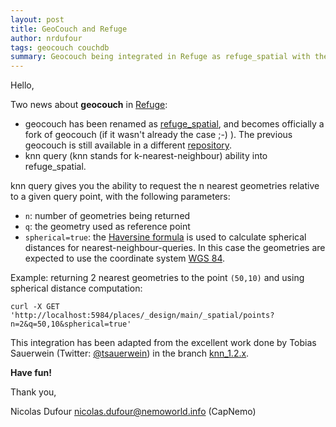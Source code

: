 ```yaml
---
layout: post
title: GeoCouch and Refuge
author: nrdufour
tags: geocouch couchdb
summary: Geocouch being integrated in Refuge as refuge_spatial with the addition of knn queries.
---
```


Hello,

Two news about __geocouch__ in [Refuge](http://refuge.io/):

* geocouch has been renamed as [refuge_spatial](https://github.com/refuge/refuge_spatial), and becomes officially a fork of geocouch (if it wasn't already the case ;-) ). The previous geocouch is still available in a different [repository](https://github.com/refuge/geocouch).
* knn query (knn stands for k-nearest-neighbour) ability into refuge_spatial.

knn query gives you the ability to request the n nearest geometries relative to a given query point, with the following parameters:

* `n`: number of geometries being returned
* `q`: the geometry used as reference point
* `spherical=true`: the [Haversine formula](http://en.wikipedia.org/wiki/Haversine_formula) is used to calculate spherical distances for nearest-neighbour-queries. In this case the geometries are expected to use the coordinate system [WGS 84](http://en.wikipedia.org/wiki/WGS_84).

Example: returning 2 nearest geometries to the point `(50,10)` and using spherical distance computation:

    curl -X GET 'http://localhost:5984/places/_design/main/_spatial/points?n=2&q=50,10&spherical=true'

This integration has been adapted from the excellent work done by Tobias Sauerwein (Twitter: [@tsauerwein](https://twitter.com/#!/tsauerwein)) in the branch [knn_1.2.x](https://github.com/tsauerwein/geocouch/tree/knn_1.2.x).

__Have fun!__

Thank you,

Nicolas Dufour <nicolas.dufour@nemoworld.info> (CapNemo)
